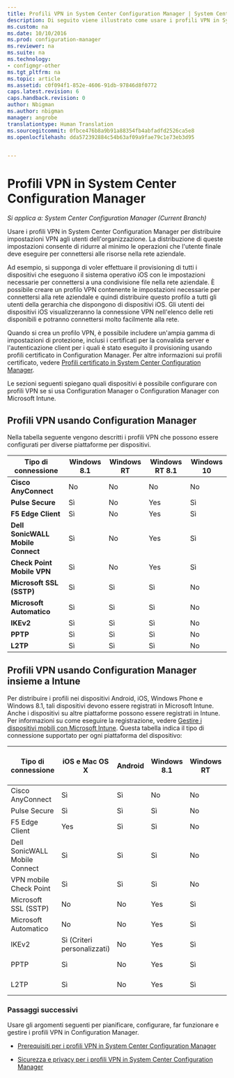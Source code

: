 ```yaml
---
title: Profili VPN in System Center Configuration Manager | System Center Configuration Manager
description: Di seguito viene illustrato come usare i profili VPN in System Center Configuration Manager per distribuire impostazioni VPN agli utenti dell'organizzazione.
ms.custom: na
ms.date: 10/10/2016
ms.prod: configuration-manager
ms.reviewer: na
ms.suite: na
ms.technology:
- configmgr-other
ms.tgt_pltfrm: na
ms.topic: article
ms.assetid: c0f094f1-852e-4606-91db-97846d8f0772
caps.latest.revision: 6
caps.handback.revision: 0
author: Nbigman
ms.author: nbigman
manager: angrobe
translationtype: Human Translation
ms.sourcegitcommit: 0fbce476b8a9b91a88354fb4abfadfd2526ca5e8
ms.openlocfilehash: dda572392884c54b63af09a9fae79c1e73eb3d95


---
```

# <a name="vpn-profiles-in-system-center-configuration-manager"></a>Profili VPN in System Center Configuration Manager

*Si applica a: System Center Configuration Manager (Current Branch)*


Usare i profili VPN in System Center Configuration Manager per distribuire impostazioni VPN agli utenti dell'organizzazione. La distribuzione di queste impostazioni consente di ridurre al minimo le operazioni che l'utente finale deve eseguire per connettersi alle risorse nella rete aziendale.  

 Ad esempio, si supponga di voler effettuare il provisioning di tutti i dispositivi che eseguono il sistema operativo iOS con le impostazioni necessarie per connettersi a una condivisione file nella rete aziendale. È possibile creare un profilo VPN contenente le impostazioni necessarie per connettersi alla rete aziendale e quindi distribuire questo profilo a tutti gli utenti della gerarchia che dispongono di dispositivi iOS. Gli utenti dei dispositivi iOS visualizzeranno la connessione VPN nell'elenco delle reti disponibili e potranno connettersi molto facilmente alla rete.  

 Quando si crea un profilo VPN, è possibile includere un'ampia gamma di impostazioni di protezione, inclusi i certificati per la convalida server e l'autenticazione client per i quali è stato eseguito il provisioning usando profili certificato in Configuration Manager. Per altre informazioni sui profili certificato, vedere [Profili certificato in System Center Configuration Manager](introduction-to-certificate-profiles.md).  

 Le sezioni seguenti spiegano quali dispositivi è possibile configurare con profili VPN se si usa Configuration Manager o Configuration Manager con Microsoft Intune.  

## <a name="vpn-profiles-when-using-configuration-manager"></a>Profili VPN usando Configuration Manager  
 Nella tabella seguente vengono descritti i profili VPN che possono essere configurati per diverse piattaforme per dispositivi.  

|Tipo di connessione|Windows 8.1|Windows RT|Windows RT 8.1|Windows 10|  
|---------------------|-----------------|----------------|--------------------|----------------|  
|**Cisco AnyConnect**|No|No|No|No|  
|**Pulse Secure**|Sì|No|Yes|Sì|  
|**F5 Edge Client**|Sì|No|Yes|Sì|  
|**Dell SonicWALL Mobile Connect**|Sì|No|Yes|Sì|  
|**Check Point Mobile VPN**|Sì|No|Yes|Sì|  
|**Microsoft SSL (SSTP)**|Sì|Sì|Sì|No|  
|**Microsoft Automatico**|Sì|Sì|Sì|No|  
|**IKEv2**|Sì|Sì|Sì|No|  
|**PPTP**|Sì|Sì|Sì|No|  
|**L2TP**|Sì|Sì|Sì|No|  

## <a name="vpn-profiles-when-using-configuration-manager-together-with-intune"></a>Profili VPN usando Configuration Manager insieme a Intune  
 Per distribuire i profili nei dispositivi Android, iOS, Windows Phone e Windows 8.1, tali dispositivi devono essere registrati in Microsoft Intune. Anche i dispositivi su altre piattaforme possono essere registrati in Intune. Per informazioni su come eseguire la registrazione, vedere [Gestire i dispositivi mobili con Microsoft Intune](https://technet.microsoft.com/en-us/library/dn646962.aspx). Questa tabella indica il tipo di connessione supportato per ogni piattaforma del dispositivo:  

|Tipo di connessione|iOS e Mac OS X|Android|Windows 8.1|Windows RT|Windows RT 8.1|Windows Phone 8.1|Windows 10 Desktop e Mobile|  
|---------------------|----------------------|-------------|-----------------|----------------|--------------------|-----------------------|-----------------------------------|  
|Cisco AnyConnect|Sì|Sì|No|No|No|No|Sì (URI OMA)|  
|Pulse Secure|Sì|Sì|Sì|No|Yes|Sì|Sì|  
|F5 Edge Client|Yes|Sì|Sì|No|Yes|Sì|Yes|  
|Dell SonicWALL Mobile Connect|Sì|Sì|Sì|No|Yes|Sì|Sì|  
|VPN mobile Check Point|Sì|Sì|Sì|No|Yes|Sì|Sì|  
|Microsoft SSL (SSTP)|No|No|Yes|Sì|Sì|No|No|  
|Microsoft Automatico|No|No|Yes|Sì|Sì|No|Sì (URI OMA)|  
|IKEv2|Sì (Criteri personalizzati)|No|Yes|Sì|Sì|Sì|Sì (URI OMA)|  
|PPTP|Sì|No|Yes|Sì|Sì|No|Sì (URI OMA)|  
|L2TP|Sì|No|Yes|Sì|Sì|No|Sì (URI OMA)|  

### <a name="next-steps"></a>Passaggi successivi  
 Usare gli argomenti seguenti per pianificare, configurare, far funzionare e gestire i profili VPN in Configuration Manager.  

-   [Prerequisiti per i profili VPN in System Center Configuration Manager](../plan-design/prerequisites-for-wifi-vpn-profiles.md)  

-   [Sicurezza e privacy per i profili VPN in System Center Configuration Manager](../plan-design/security-and-privacy-for-wifi-vpn-profiles.md)



<!--HONumber=Nov16_HO1-->


